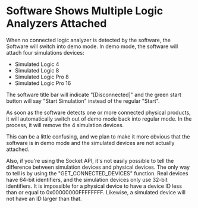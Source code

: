 # Software Shows Multiple Logic Analyzers Attached

When no connected logic analyzer is detected by the software, the Software will switch into demo mode. In demo mode, the software will attach four simulations devices:

* Simulated Logic 4
* Simulated Logic 8
* Simulated Logic Pro 8
* Simulated Logic Pro 16

The software title bar will indicate "\[Disconnected]" and the green start button will say "Start Simulation" instead of the regular "Start".

As soon as the software detects one or more connected physical products, it will automatically switch out of demo mode back into regular mode. In the process, it will remove the 4 simulation devices.

This can be a little confusing, and we plan to make it more obvious that the software is in demo mode and the simulated devices are not actually attached.

Also, if you're using the Socket API, it's not easily possible to tell the difference between simulation devices and physical devices. The only way to tell is by using the "GET\_CONNECTED\_DEVICES" function. Real devices have 64-bit identifiers, and the simulation devices only use 32-bit identifiers. It is impossible for a physical device to have a device ID less than or equal to 0x00000000FFFFFFFF. Likewise, a simulated device will not have an ID larger than that.
